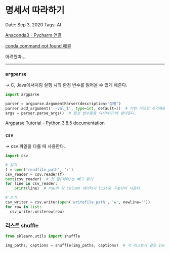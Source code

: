 # 명세서 따라하기

Date: Sep 3, 2020
Tags: AI

[Anaconda3 - Pycharm 연결](https://www.notion.so/Anaconda3-Pycharm-0390ca5561134771aba1f675856e9632)

[conda command not found 해결](https://www.notion.so/conda-command-not-found-dd1572a30f36422089579999e48b87f7)

어려웠따....

---

### `argparse`

→ C, Java에서처럼 실행 시의 환경 변수를 읽어올 수 있게 해준다.

```python
import argparse

parser = argparse.ArgumentParser(description='설명')
parser.add_argument('--val_1', type=int, default=1)  # 이런 식으로 추가해줄 수 있다.
args = parser.parse_args()  # 환경 변수들을 딕셔너리?에 넣어준다.
```

[Argparse Tutorial - Python 3.8.5 documentation](https://docs.python.org/ko/3/howto/argparse.html)

### `csv`

→ csv 파일을 다룰 때 사용한다.

```python
import csv

# 읽기
f = open('readfile_path', 'r')
csv_reader = csv.reader(f)
next(csv_reader)  # 첫 줄(헤더)는 빼고 읽기
for line in csv_reader:
	print(line)  # row의 각 column 데이터가 list로 구분되어 나온다.

# 쓰기
csv_writer = csv.writer(open('writefile_path', 'w', newline=''))
for row in list:
  csv_writer.writerow(row)
```

### 리스트 shuffle

```python
from sklearn.utils import shuffle

img_paths, captions = shuffle(img_paths, captions)  # 각 리스트가 같은 index끼리 shuffle된다
```